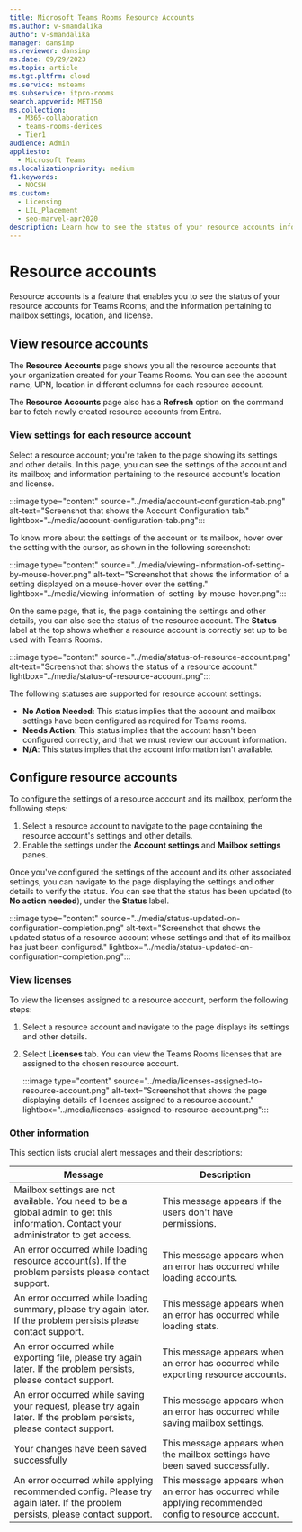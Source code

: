```yaml
---
title: Microsoft Teams Rooms Resource Accounts
ms.author: v-smandalika
author: v-smandalika
manager: dansimp
ms.reviewer: dansimp
ms.date: 09/29/2023
ms.topic: article
ms.tgt.pltfrm: cloud
ms.service: msteams
ms.subservice: itpro-rooms
search.appverid: MET150
ms.collection: 
  - M365-collaboration
  - teams-rooms-devices
  - Tier1
audience: Admin
appliesto: 
  - Microsoft Teams
ms.localizationpriority: medium
f1.keywords: 
  - NOCSH
ms.custom: 
  - Licensing
  - LIL_Placement
  - seo-marvel-apr2020
description: Learn how to see the status of your resource accounts information; and the information pertaining to mailbox settings, location, and license.
---
```


# Resource accounts

Resource accounts is a feature that enables you to see the status of your resource accounts for Teams Rooms; and the information pertaining to mailbox settings, location, and license.

## View resource accounts

The **Resource Accounts** page shows you all the resource accounts that your organization created for your Teams Rooms. You can see the account name, UPN, location in different columns for each resource account.

The **Resource Accounts** page also has a **Refresh** option on the command bar to fetch newly created resource accounts from Entra.

### View settings for each resource account

Select a resource account; you're taken to the page showing its settings and other details. In this page, you can see the settings of the account and its mailbox; and information pertaining to the resource account's location and license.

:::image type="content" source="../media/account-configuration-tab.png" alt-text="Screenshot that shows the Account Configuration tab." lightbox="../media/account-configuration-tab.png":::

To know more about the settings of the account or its mailbox, hover over the setting with the cursor, as shown in the following screenshot:

:::image type="content" source="../media/viewing-information-of-setting-by-mouse-hover.png" alt-text="Screenshot that shows the information of a setting displayed on a mouse-hover over the setting." lightbox="../media/viewing-information-of-setting-by-mouse-hover.png":::

On the same page, that is, the page containing the settings and other details, you can also see the status of the resource account. The **Status** label at the top shows whether a resource account is correctly set up to be used with Teams Rooms.

:::image type="content" source="../media/status-of-resource-account.png" alt-text="Screenshot that shows the status of a resource account." lightbox="../media/status-of-resource-account.png":::

The following statuses are supported for resource account settings:

- **No Action Needed**: This status implies that the account and mailbox settings have been configured as required for Teams rooms.
- **Needs Action**: This status implies that the account hasn't been configured correctly, and that we must review our account information.
- **N/A**: This status implies that the account information isn't available.

## Configure resource accounts

To configure the settings of a resource account and its mailbox, perform the following steps:

1. Select a resource account to navigate to the page containing the resource account's settings and other details.
1. Enable the settings under the **Account settings** and **Mailbox settings** panes.

Once you've configured the settings of the account and its other associated settings, you can navigate to the page displaying the settings and other details to verify the status. You can see that the status has been updated (to **No action needed**), under the **Status** label.

:::image type="content" source="../media/status-updated-on-configuration-completion.png" alt-text="Screenshot that shows the updated status of a resource account whose settings and that of its mailbox has just been configured." lightbox="../media/status-updated-on-configuration-completion.png":::

### View licenses

To view the licenses assigned to a resource account, perform the following steps:

1. Select a resource account and navigate to the page displays its settings and other details.
1. Select **Licenses** tab. You can view the Teams Rooms licenses that are assigned to the chosen resource account.

   :::image type="content" source="../media/licenses-assigned-to-resource-account.png" alt-text="Screenshot that shows the page displaying details of licenses assigned to a resource account." lightbox="../media/licenses-assigned-to-resource-account.png":::

### Other information

This section lists crucial alert messages and their descriptions:


|Message  |Description  |
|---------|---------|
|Mailbox settings are not available. You need to be a global admin to get this information. Contact your administrator to get access.     |  This message appears if the users don't have permissions.       |
|An error occurred while loading resource account(s). If the problem persists please contact support.     |   This message appears when an error has occurred while loading accounts.      |
|An error occurred while loading summary, please try again later. If the problem persists please contact support.     | This message appears when an error has occurred while loading stats.       |
|An error occurred while exporting file, please try again later. If the problem persists, please contact support.     | This message appears when an error has occurred while exporting resource accounts.         |
|An error occurred while saving your request, please try again later. If the problem persists, please contact support.     | This message appears when an error has occurred while saving mailbox settings.    |
|Your changes have been saved successfully     |    This message appears when the mailbox settings have been saved successfully.     |
|An error occurred while applying recommended config. Please try again later. If the problem persists, please contact support.     | This message appears when an error has occurred while applying recommended config to resource account.     |
